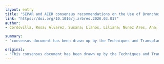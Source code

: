 ```yaml
---
layout: entry
title: "SEPAR and AEER consensus recommendations on the Use of Bronchoscopy and Airway Sampling in Patients with Suspected or Confirmed COVID-19 Infection"
link: "https://doi.org/10.1016/j.arbres.2020.03.017"
author:
- Cordovilla, Rosa; Alvarez, Susana; Llanos, Liliana; Nunez Ares, Ana; Cases Viedma, Enrique; Diaz-Perez, David; Flandes, Javier

summary:
- "consensus document has been drawn up by the Techniques and Transplantation and Nursing areas of the Spanish Society of Pulmonology and Thoracic Surgery. The aim is to provide information on the safe and effective use of bronchoscopy in patients with suspected or confirmed COVID-19 infection. At this stage in the pandemic, our information is based on the experience of hospitals in other countries, and scientific publications are scarce."

original:
- "This consensus document has been drawn up by the Techniques and Transplantation and Nursing areas of the Spanish Society of Pulmonology and Thoracic Surgery (SEPAR) and the Spanish Society of Respiratory Endoscopy (AEER) with the aim of providing information on the safe and effective use of bronchoscopy in patients with suspected or confirmed COVID-19 infection. Our priority is to ensure the safety of our patients, the health workers caring for them, and the community in general. At this stage in the pandemic, our information on the use of bronchoscopy in patients of this type is based on the experience of hospitals in other countries, and scientific publications are scarce. The objective of this document is to compile these experiences, based on recommendations from official agencies, in a document offering guidance in daily clinical practice."
---
```


